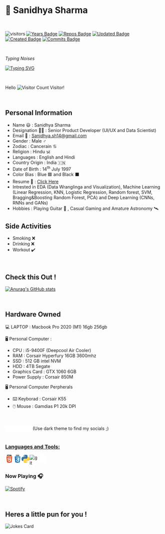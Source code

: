 # 	:name_badge:  Sanidhya Sharma 

<br />

<!-- COUNTERS -->

![visitors](https://visitor-badge.glitch.me/badge?page_id=Sanidhya-Sharma.Sanidhya-Sharma&left_color=green&right_color=red)
[![Years Badge](https://badges.pufler.dev/years/Sanidhya-Sharma)](https://badges.pufler.dev)
[![Repos Badge](https://badges.pufler.dev/repos/Sanidhya-Sharma)](https://badges.pufler.dev)
[![Updated Badge](https://badges.pufler.dev/updated/Sanidhya-Sharma/Sanidhya-Sharma)](https://badges.pufler.dev)
[![Created Badge](https://badges.pufler.dev/created/Sanidhya-Sharma/Sanidhya-Sharma)](https://badges.pufler.dev)
[![Commits Badge](https://badges.pufler.dev/commits/monthly/Sanidhya-Sharma)](https://badges.pufler.dev)

<br />

<!-- TYPING ANIMATION -->

*Typing Noises*

[![Typing SVG](https://readme-typing-svg.herokuapp.com?size=24&color=FFFFFF&background=000000&multiline=true&width=450&height=160&lines=Hey+There!+I+am+Sanidhya+Sharma;Welcome+to+my+GitHub+Profile.;I+am+an+Aspiring+Data+Scientist;Worked+on+EDA%2C+Data+Wrangling%2C;+Machine+Learning%2C+CNN%2C+RNN+and+GANs)](https://git.io/typing-svg)

<br />

<!-- OLD COUNTER VISITOR -->

Hello ![Visitor Count](https://profile-counter.glitch.me/Sanidhya-Sharma/count.svg) Visitor! 

<br />

<!-- STATIC PERSONAL INFORMATION -->
## Personal Information
- Name :smiley: : Sanidhya Sharma 
- Designation :technologist: : Senior Product Developer (UI/UX and Data Scientist)
- Email :e-mail: : Sanidhya.sh14@gmail.com
- Gender : Male :male_sign:
- Zodiac : Cancerain :cancer:
- Religion : Hindu :om:
- Languages : English and Hindi  
- Country Origin : India :india:
- Date of Birth : 14<sup>th</sup> July 1997
- Color Bias : Blue :blue_square: and Black :black_large_square:
- Resume :bookmark_tabs: : <a href="https://sanidhya-sharma-resume.herokuapp.com/" target="__Blank">Click Here</a>
- Intrested in EDA (Data Wranglinga and Visualization), Machine Learning (Linear Regression, KNN, Logistic Regression, Random forest, SVM, Bragging&Boosting Random Forest, PCA) and Deep Learning (CNNs, RNNs and GANs)
- Hobbies : Playing Guitar :guitar: , Casual Gaming  and Amature Astronomy :artificial_satellite:

## Side Activities 
- Smoking :x:
- Drinking :x:
- Workout :heavy_check_mark:

<br />

<!-- DYNAMIC PROFILE STATS -->
## Check this Out !
[![Anurag's GitHub stats](https://github-readme-stats.vercel.app/api?username=Sanidhya-Sharma)](https://github.com/anuraghazra/github-readme-stats)

<br />

## Hardware Owned 
:computer: LAPTOP : Macbook Pro 2020 (M1) 16gb 256gb

:desktop_computer: Personal Computer :
- CPU : i5-9400F (Deepcool Air Cooler)
- RAM : Corsair Hyperfury 16GB 3600mhz 
- SSD : 512 GB intel NVM
- HDD : 4TB Segate 
- Graphics Card : GTX 1060 6GB
- Power Supply : Corsair 850M

:desktop_computer: Personal Computer Perpherals
- :keyboard: Keyborad : Corsair K55
- :computer_mouse: Mouse : Gamdias P1 20k DPI

<br />
<br />
<!-- SOCIAL MEDIA ICONS AND LINKS -->
(Use dark theme to find my socials ;)
<a href="https://sanidhya-sharma-resume.herokuapp.com/" target="_blank"><img align="left" alt="Sanidhya-Sharma-resume" width="22px" src="https://github.com/Aakarsh-B/trying-repos/blob/master/www.svg" /></a>
<a href="https://linkedin.com/in/sanidhya-sharma-/" target="_blank"><img align="left" alt="Sanidhya Sharma | LinkedIn" width="22px" src="https://github.com/Aakarsh-B/trying-repos/blob/master/linkedin.svg" />
<a href="https://instagram.com/sanidhya__sharma" target="_blank"><img align="left" alt="Sanidhya Sharma| Instagram" width="22px" src="https://github.com/Aakarsh-B/trying-repos/blob/master/insta.svg" />
<a href="https://twitter.com/Aakarsh-Bhttps://www.w3.org/html/" target="_blank"><img align="left" alt="Sanidhya Sharma | Twitter" width="22px" src="https://github.com/Aakarsh-B/trying-repos/blob/master/twitter.svg" />
<br />
<br />

<!--  CODING LANGUAGE TOOLS  -->
### Languages and Tools:
<a href="https://www.w3.org/html/" target="_blank"><img align="left" alt="HTML5" width="26px" src="https://raw.githubusercontent.com/github/explore/80688e429a7d4ef2fca1e82350fe8e3517d3494d/topics/html/html.png" /></a>
  
<a href="https://www.w3schools.com/css/" target="_blank"><img align="left" alt="CSS3" width="26px" src="https://raw.githubusercontent.com/github/explore/80688e429a7d4ef2fca1e82350fe8e3517d3494d/topics/css/css.png" /></a>
  
<a href="https://www.python.org" target="_blank"> <img align="left" alt="Python" width="26px" src="https://github.com/Aakarsh-B/trying-repos/blob/master/python-5.svg?raw=true"/> </a>
  
<a href="https://git-scm.com/" target="_blank"> <img align="left" alt="git" width="26px" src="https://www.vectorlogo.zone/logos/git-scm/git-scm-icon.svg"/> </a>
  
<img align="left" alt="GitHub" width="26px" src="https://github.com/Aakarsh-B/trying-repos/blob/master/github.svg" />
<br />
<br />

<!-- SPOTIFY NOW PLAYING -->
### Now Playing 🎧

[![Spotify](https://github-readme-remake.vercel.app/api/spotify)](https://open.spotify.com/user/43d5de29f7f94611a13b9e786f2d40bf)
<br/>


<br />
  
<!-- JOKES AND PUNS -->
## Heres a little pun for you !
![Jokes Card](https://readme-jokes.vercel.app/api)

<!---
Sanidhya-Sharma/Sanidhya-Sharma is a ✨ special ✨ repository because its `README.md` (this file) appears on your GitHub profile.
You can click the Preview link to take a look at your changes.
--->

